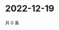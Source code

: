 # 2022-12-19

共 0 条

<!-- BEGIN WEIBO -->
<!-- 最后更新时间 Mon Dec 19 2022 13:12:34 GMT+0800 (China Standard Time) -->

<!-- END WEIBO -->
